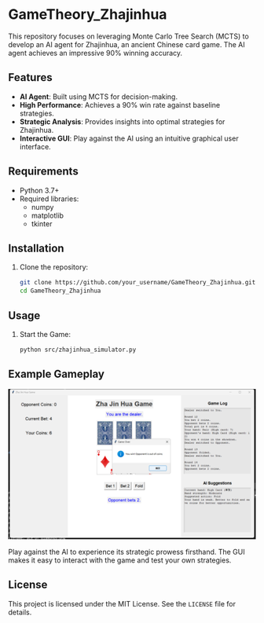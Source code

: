 # GameTheory\_Zhajinhua

This repository focuses on leveraging Monte Carlo Tree Search (MCTS) to develop an AI agent for Zhajinhua, an ancient Chinese card game. The AI agent achieves an impressive 90% winning accuracy.

## Features

- **AI Agent**: Built using MCTS for decision-making.
- **High Performance**: Achieves a 90% win rate against baseline strategies.
- **Strategic Analysis**: Provides insights into optimal strategies for Zhajinhua.
- **Interactive GUI**: Play against the AI using an intuitive graphical user interface.

## Requirements

- Python 3.7+
- Required libraries:
  - numpy
  - matplotlib
  - tkinter

## Installation

1. Clone the repository:

   ```bash
   git clone https://github.com/your_username/GameTheory_Zhajinhua.git
   cd GameTheory_Zhajinhua
   ```

## Usage

1. Start the Game:
   ```bash
   python src/zhajinhua_simulator.py
   ```

## Example Gameplay

![GUI Screenshot](./GUI_2.png)

Play against the AI to experience its strategic prowess firsthand. The GUI makes it easy to interact with the game and test your own strategies.

## License

This project is licensed under the MIT License. See the `LICENSE` file for details.


